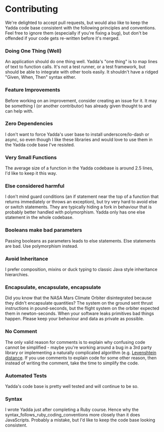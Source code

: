 # Contributing

We're delighted to accept pull requests, but would also like to keep the Yadda code base consistent with the following principles and conventions. Feel free to ignore them (especially if you're fixing a bug), but don't be offended if your code gets re-written before it's merged.

### Doing One Thing (Well)
An application should do one thing well. Yadda's "one thing" is to map lines of text to function calls. It's not a test runner, or a test framework, but should be able to integrate with other tools easily. It shouldn't have a ridged "Given, When, Then" syntax either.

### Feature Improvements
Before working on an improvement, consider creating an issue for it. It may be something I (or another contributor) has already given thought to and can help with.

### Zero Dependencies
I don't want to force Yadda's user base to install underscore/lo-dash or async, so even though I like these libraries and would love to use them in the Yadda code base I've resisted.

### Very Small Functions
The average size of a function in the Yadda codebase is around 2.5 lines, I'd like to keep it this way.

### Else considered harmful
I don't mind guard conditions (an if statement near the top of a function that returns immediately or throws an exception), but try very hard to avoid else or switch statements. They are typically hiding a fork in behaviour that is probably better handled with polymorphism. Yadda only has one else statement in the whole codebase.

### Booleans make bad parameters
Passing booleans as parameters leads to else statements. Else statements are bad. Use polymorphism instead.

### Avoid Inheritance
I prefer composition, mixins or duck typing to classic Java style inheritance hierarchies.

### Encapsulate, encapsulate, encapsulate
Did you know that the NASA Mars Climate Orbiter disintegrated because they didn't encapsulate quantities? The system on the ground sent thrust instructions in pound-seconds, but the flight system on the orbiter expected them in newton-seconds. When your software leaks primitives bad things happen. Please keep your behaviour and data as private as possible.

### No Comment
The only valid reason for comments is to explain why confusing code cannot be simplified - maybe you're working around a bug in a 3rd party library or implementing a naturally complicated algorithm (e.g. [Levenshtein distance](https://en.wikipedia.org/wiki/Levenshtein_distance). If you use comments to explain code for some other reason, then instead of writing the comment, take the time to simplify the code.

### Automated Tests
Yadda's code base is pretty well tested and will continue to be so.

### Syntax
I wrote Yadda just after completing a Ruby course. Hence why the syntax_follows_ruby_coding_conventions more closely than it does JavaScripts. Probably a mistake, but I'd like to keep the code base looking consistent.

